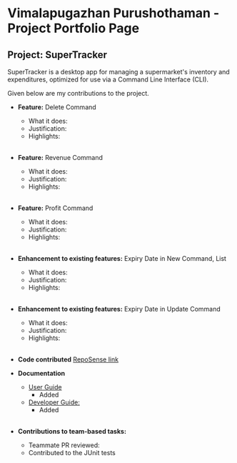 # Vimalapugazhan Purushothaman - Project Portfolio Page

## Project: SuperTracker
SuperTracker is a desktop app for managing a supermarket's inventory and expenditures, optimized for use via a Command Line Interface (CLI).

Given below are my contributions to the project.

- **Feature:** Delete Command
    - What it does:
    - Justification:
    - Highlights:
    <br><br>
  
- **Feature:** Revenue Command
    - What it does: 
    - Justification: 
    - Highlights:
    <br><br>
  
- **Feature:** Profit Command
    - What it does:
    - Justification:
    - Highlights:
    <br><br>
  
- **Enhancement to existing features:** Expiry Date in New Command, List
    - What it does:
    - Justification:
    - Highlights:
    <br><br>
  
- **Enhancement to existing features:** Expiry Date in Update Command
    - What it does:
    - Justification:
    - Highlights:
    <br><br>
  
- **Code contributed** [RepoSense link](https://nus-cs2113-ay2324s2.github.io/tp-dashboard/?search=vimalapugazhan&breakdown=true&sort=groupTitle%20dsc&sortWithin=title&since=2024-02-23&timeframe=commit&mergegroup=&groupSelect=groupByRepos&checkedFileTypes=docs~functional-code~test-code~other&tabOpen=true&tabType=authorship&tabAuthor=vimalapugazhan&tabRepo=AY2324S2-CS2113-T13-4%2Ftp%5Bmaster%5D&authorshipIsMergeGroup=false&authorshipFileTypes=docs~functional-code~test-code&authorshipIsBinaryFileTypeChecked=false&authorshipIsIgnoredFilesChecked=false)


- **Documentation**
  - [User Guide](https://ay2324s2-cs2113-t13-4.github.io/tp/UserGuide.html)
    - Added 
  - [Developer Guide:](https://ay2324s2-cs2113-t13-4.github.io/tp/DeveloperGuide.html)
    - Added
<br><br>
    
- **Contributions to team-based tasks:**
    - Teammate PR reviewed: 
    - Contributed to the JUnit tests